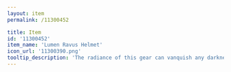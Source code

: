 ```yaml
---
layout: item
permalink: /11300452

title: Item
id: '11300452'
item_name: 'Lumen Ravus Helmet'
icon_url: '11300390.png'
tooltip_description: 'The radiance of this gear can vanquish any darkness. Legend says it was left behind by beings of pure light.'
---
```


